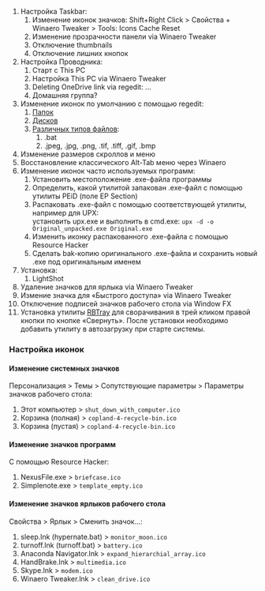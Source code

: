 1. Настройка Taskbar:
    1. Изменение иконок значков: Shift+Right Click > Свойства + Winaero Tweaker > Tools: Icons Cache Reset
    2. Изменение прозрачности панели via Winaero Tweaker
    3. Отключение thumbnails
    4. Отключение лишних кнопок
2. Настройка Проводника:
    1. Старт с This PC
    2. Настройка This PC via Winaero Tweaker
    3. Deleting OneDrive link via regedit: ...
    4. Домашняя группа?
3. Изменение иконок по умолчанию с помощью regedit:
    1. [Папок](https://www.ampercent.com/how-to-change-default-folder-icon-in-windows-10-without-any-software/16780/)
    2. [Дисков](http://winaero.com/blog/change-drive-icon-in-windows-10-with-a-custom-ico-file/)
    3. [Различных типов файлов](http://www.nirsoft.net/utils/file_types_manager.html):
        1. .bat
        2. .jpeg, .jpg, .png, .tif, .tiff, .gif, .bmp
4. Изменение размеров скроллов и меню
5. Восстановление классического Alt-Tab меню через Winaero
6. Изменение иконок часто используемых программ:
    1. Установить местоположение .exe-файла программы
    2. Определить, какой утилитой запакован .exe-файл с помощью утилиты PEiD (поле EP Section)
    3. Распаковать .exe-файл с помощью соответствующей утилиты, например для UPX:  
    установить upx.exe и выполнить в cmd.exe: `upx -d -o Original_unpacked.exe Original.exe`
    4. Изменить иконку распакованного .exe-файла с помощью Resource Hacker
    5. Сделать bak-копию оригинального .exe-файла и сохранить новый .exe под оригинальным именем
7. Установка:
    1. LightShot
8. Удаление значков для ярлыка via Winaero Tweaker
9. Измение значка для «Быстрого доступа» via Winaero Tweaker
10. Отключение подписей значков рабочего стола via Window FX
11. Установка утилиты [RBTray](http://rbtray.sourceforge.net/) для сворачивания в трей кликом правой кнопки по кнопке «Свернуть». После установки необходимо добавить утилиту в автозагрузку при старте системы.

### Настройка иконок

#### Изменение системных значков

Персонализация > Темы > Сопутствующие параметры > Параметры значков рабочего стола:

1. Этот компьютер > `shut_down_with_computer.ico`
2. Корзина (полная) > `copland-4-recycle-bin.ico`
3. Корзина (пустая) > `copland-4-recycle-bin.ico`

#### Изменение значков программ

С помощью Resource Hacker:

1. NexusFile.exe > `briefcase.ico`
2. Simplenote.exe > `template_empty.ico`

#### Изменение значков ярлыков рабочего стола

Свойства > Ярлык > Сменить значок...:

1. sleep.lnk (hypernate.bat) > `monitor_moon.ico`
2. turnoff.lnk (turnoff.bat) > `battery.ico`
3. Anaconda Navigator.lnk > `expand_hierarchial_array.ico`
4. HandBrake.lnk > `multimedia.ico`
5. Skype.lnk > `modem.ico`
6. Winaero Tweaker.lnk > `clean_drive.ico`

